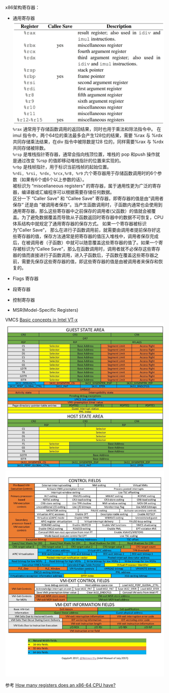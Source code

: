 x86架构寄存器：
* 通用寄存器  
![general purpose registers](./images/general_purpose_registers.jpg)  
`%rax` 通常用于存储函数调用的返回结果，同时也用于乘法和除法指令中。
在imul 指令中，两个64位的乘法最多会产生128位的结果，需要 %rax 与 %rdx 共同存储乘法结果，在div 指令中被除数是128 位的，同样需要%rax 与 %rdx 共同存储被除数。  
`%rsp` 是堆栈指针寄存器，通常会指向栈顶位置，堆栈的 pop 和push 操作就是通过改变 %rsp 的值即移动堆栈指针的位置来实现的。  
`%rbp` 是栈帧指针，用于标识当前栈帧的起始位置。  
`%rdi, %rsi, %rdx, %rcx,%r8, %r9` 六个寄存器用于存储函数调用时的6个参数（如果有6个或6个以上参数的话）。  
被标识为 “miscellaneous registers” 的寄存器，属于通用性更为广泛的寄存器，编译器或汇编程序可以根据需要存储任何数据。  
区分一下 “Caller Save” 和 ”Callee Save” 寄存器，即寄存器的值是由”调用者保存“ 还是由 ”被调用者保存“。当产生函数调用时，子函数内通常也会使用到通用寄存器，那么这些寄存器中之前保存的调用者(父函数）的值就会被覆盖。为了避免数据覆盖而导致从子函数返回时寄存器中的数据不可恢复，CPU 体系结构中就规定了通用寄存器的保存方式。
如果一个寄存器被标识为”Caller Save”， 那么在进行子函数调用前，就需要由调用者提前保存好这些寄存器的值，保存方法通常是把寄存器的值压入堆栈中，调用者保存完成后，在被调用者（子函数）中就可以随意覆盖这些寄存器的值了。如果一个寄存被标识为“Callee Save”，那么在函数调用时，调用者就不必保存这些寄存器的值而直接进行子函数调用，进入子函数后，子函数在覆盖这些寄存器之前，需要先保存这些寄存器的值，即这些寄存器的值是由被调用者来保存和恢复的。


* Flags 寄存器
* 段寄存器
* 控制寄存器
* MSR(Model-Specific Registers)

VMCS
[Basic concepts in Intel VT-x](https://docs.hyperdbg.org/tips-and-tricks/considerations/basic-concepts-in-intel-vt-x)  
![guest state area/host state area](./images/vmcs1.jpg)
![control fileds/vm exit control fileds](./images/vmcs2.jpg)

参考
[How many registers does an x86-64 CPU have?](https://blog.yossarian.net/2020/11/30/How-many-registers-does-an-x86-64-cpu-have)  
